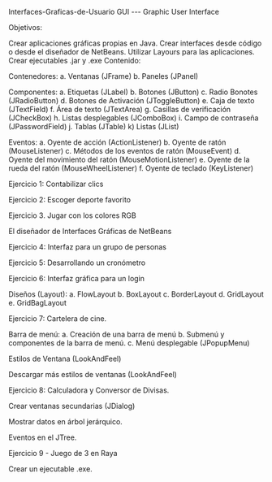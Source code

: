 Interfaces-Graficas-de-Usuario
GUI --- Graphic User Interface

Objetivos:

Crear aplicaciones gráficas propias en Java.
Crear interfaces desde código o desde el diseñador de NetBeans.
Utilizar Layours para las aplicaciones.
Crear ejecutables .jar y .exe
Contenido:

Contenedores: a. Ventanas (JFrame) b. Paneles (JPanel)

Componentes: a. Etiquetas (JLabel) b. Botones (JButton) c. Radio Bonotes (JRadioButton) d. Botones de Activación (JToggleButton) e. Caja de texto (JTextField) f. Área de texto (JTextArea) g. Casillas de verificación (JCheckBox) h. Listas desplegables (JComboBox) i. Campo de contraseña (JPasswordField) j. Tablas (JTable) k) Listas (JList)

Eventos: a. Oyente de acción (ActionListener) b. Oyente de ratón (MouseListener) c. Métodos de los eventos de ratón (MouseEvent) d. Oyente del movimiento del ratón (MouseMotionListener) e. Oyente de la rueda del ratón (MouseWheelListener) f. Oyente de teclado (KeyListener)

Ejercicio 1: Contabilizar clics

Ejercicio 2: Escoger deporte favorito

Ejercicio 3. Jugar con los colores RGB

El diseñador de Interfaces Gráficas de NetBeans

Ejercicio 4: Interfaz para un grupo de personas

Ejercicio 5: Desarrollando un cronómetro

Ejercicio 6: Interfaz gráfica para un login

Diseños (Layout): a. FlowLayout b. BoxLayout c. BorderLayout d. GridLayout e. GridBagLayout

Ejercicio 7: Cartelera de cine.

Barra de menú: a. Creación de una barra de menú b. Submenú y componentes de la barra de menú. c. Menú desplegable (JPopupMenu)

Estilos de Ventana (LookAndFeel)

Descargar más estilos de ventanas (LookAndFeel)

Ejercicio 8: Calculadora y Conversor de Divisas.

Crear ventanas secundarias (JDialog)

Mostrar datos en árbol jerárquico.

Eventos en el JTree.

Ejercicio 9 - Juego de 3 en Raya

Crear un ejecutable .exe.